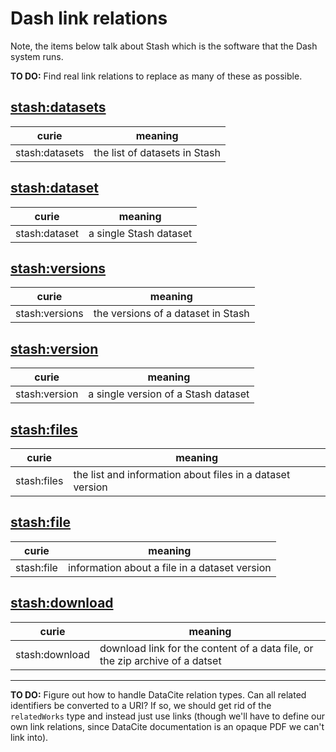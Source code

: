 # Dash link relations
Note, the items below talk about Stash which is the software that the Dash system runs.

**TO DO:** Find real link relations to replace as many of these as possible.

## [stash:datasets](#stash-datasets)

| curie | meaning |
| ----- | ------- |
| stash:datasets | the list of datasets in Stash |

## [stash:dataset](#stash-dataset)

| curie | meaning |
| ----- | ------- |
| stash:dataset | a single Stash dataset |

## [stash:versions](#stash-versions)

| curie | meaning |
| ----- | ------- |
| stash:versions | the versions of a dataset in Stash |

## [stash:version](#stash-version)

| curie | meaning |
| ----- | ------- |
| stash:version | a single version of a Stash dataset |

## [stash:files](#stash-files)

| curie | meaning |
| ----- | ------- |
| stash:files | the list and information about files in a dataset version |

## [stash:file](#stash-file)

| curie | meaning |
| ----- | ------- |
| stash:file | information about a file in a dataset version |

## [stash:download](#stash-download)

| curie | meaning |
| ----- | ------- |
| stash:download | download link for the content of a data file, or the zip archive of a datset |

---

**TO DO:** Figure out how to handle DataCite relation types. Can all related identifiers
be converted to a URI? If so, we should get rid of the `relatedWorks` type and instead just
use links (though we'll have to define our own link relations, since DataCite documentation
is an opaque PDF we can't link into).
